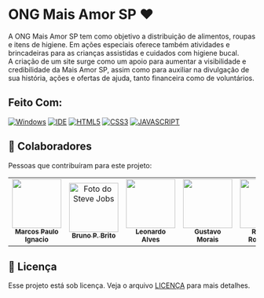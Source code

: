# ONG Mais Amor SP ❤

A ONG Mais Amor SP tem como objetivo a distribuição de alimentos, roupas e itens de higiene.  Em ações especiais oferece também atividades e brincadeiras para as crianças assistidas e cuidados com higiene bucal. <br>
A criação de um site surge como um apoio para aumentar a visibilidade e credibilidade da Mais Amor SP, assim como para auxiliar na divulgação de sua história, ações e ofertas de ajuda, tanto financeira como de voluntários. 

## Feito Com:
[![Windows](https://img.shields.io/badge/Windows-0078D6?style=for-the-badge&logo=windows&logoColor=white)](https://www.microsoft.com/pt-br/windows/get-windows-10)
[![IDE](https://img.shields.io/badge/Visual_studio_code-0078D4?style=for-the-badge&logo=visual%20studio%20code&logoColor=white)](https://code.visualstudio.com/)
[![HTML5](https://img.shields.io/badge/HTML5-E34F26?style=for-the-badge&logo=html5&logoColor=white)](https://developer.mozilla.org/pt-BR/docs/Web/HTML)
[![CSS3](https://img.shields.io/badge/CSS3-1572B6?style=for-the-badge&logo=css3&logoColor=white)](https://developer.mozilla.org/pt-BR/docs/Web/CSS)
[![JAVASCRIPT](https://img.shields.io/badge/JavaScript-F7DF1E?style=for-the-badge&logo=javascript&logoColor=black)](https://developer.mozilla.org/pt-BR/docs/Web/JavaScript)

## 🤝 Colaboradores

Pessoas que contribuíram para este projeto:


<table>
  <tr>
    <td align="center">
      <a href="https://github.com/Marcos-Ignacio/">
        <img src="https://avatars.githubusercontent.com/u/94194033?v=4" width="100px;" alt=""/><br>
        <sub>
          <b>Marcos Paulo Ignacio</b>
        </sub>
      </a>
    </td>
    <td align="center">
      <a href="https://github.com/brunopbrito31">
        <img src="https://avatars.githubusercontent.com/u/73408388?v=4" width="100px;" alt="Foto do Steve Jobs"/><br>
        <sub>
          <b>Bruno P. Brito</b>
        </sub>
      </a>
    </td>
    <td align="center">
      <a href="https://github.com/leomonadas">
        <img src="https://avatars.githubusercontent.com/u/77860170?v=4" width="100px;" alt=""/><br>
        <sub>
          <b>Leonardo Alves</b>
        </sub>
      </a>
    </td>
     <td align="center">
      <a href="https://github.com/guhmorais">
        <img src="https://avatars.githubusercontent.com/u/93994851?v=4" width="100px;" alt=""/><br>
        <sub>
          <b>Gustavo Morais</b>
        </sub>
      </a>
    </td>
    <td align="center">
      <a href="https://github.com/rapharodrigues04">
        <img src="https://avatars.githubusercontent.com/u/46537733?v=4" width="100px;" alt=""/><br>
        <sub>
          <b>Raphael Rodrigues</b>
        </sub>
      </a>
    </td>
    <td align="center">
      <a href="https://github.com/brunopbrito31">
        <img src="https://avatars.githubusercontent.com/u/73408388?v=4" width="100px;" alt="Foto do Steve Jobs"/><br>
        <sub>
          <b>Bruno P. Brito</b>
        </sub>
      </a>
    </td>
  </tr>
</table>

## 📝 Licença

Esse projeto está sob licença. Veja o arquivo [LICENÇA](LICENSE) para mais detalhes.
